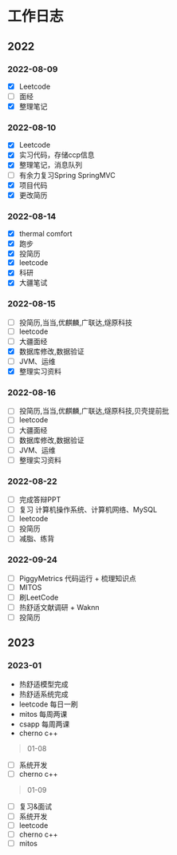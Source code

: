 # 工作日志

## 2022

### 2022-08-09

- [X] Leetcode
- [ ] 面经
- [X] 整理笔记

### 2022-08-10

- [X] Leetcode
- [X] 实习代码，存储ccp信息
- [X] 整理笔记，消息队列
- [ ] 有余力复习Spring SpringMVC
- [X] 项目代码
- [X] 更改简历

### 2022-08-14

- [x] thermal comfort
- [x] 跑步
- [x] 投简历
- [x] leetcode
- [x] 科研
- [x] 大疆笔试

### 2022-08-15

- [ ] 投简历,当当,优麒麟,广联达,燧原科技
- [ ] leetcode
- [ ] 大疆面经
- [x] 数据库修改,数据验证
- [ ] JVM、运维
- [x] 整理实习资料

### 2022-08-16

- [ ] 投简历,当当,优麒麟,广联达,燧原科技,贝壳提前批
- [ ] leetcode
- [ ] 大疆面经
- [ ] 数据库修改,数据验证
- [ ] JVM、运维
- [ ] 整理实习资料

### 2022-08-22

- [ ] 完成答辩PPT
- [ ] 复习 计算机操作系统、计算机网络、MySQL
- [ ] leetcode
- [ ] 投简历
- [ ] 减脂、练背

### 2022-09-24

- [ ] PiggyMetrics 代码运行 + 梳理知识点
- [ ] MITOS
- [ ] 刷LeetCode
- [ ] 热舒适文献调研 + Waknn
- [ ] 投简历

## 2023

### 2023-01

- 热舒适模型完成
- 热舒适系统完成
- leetcode 每日一刷
- mitos 每周两课
- csapp 每周两课
- cherno c++ 

> 01-08

- [ ] 系统开发
- [ ] cherno c++

> 01-09

- [ ] 复习&面试
- [ ] 系统开发
- [ ] leetcode
- [ ] cherno c++
- [ ] mitos
